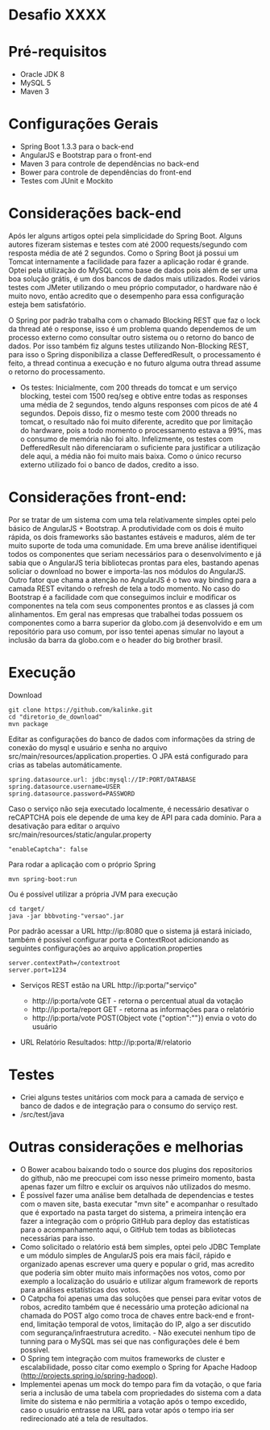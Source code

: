 # Desafio XXXX

# Pré-requisitos
- Oracle JDK 8
- MySQL 5
- Maven 3

# Configurações Gerais
- Spring Boot 1.3.3 para o back-end
- AngularJS e Bootstrap para o front-end
- Maven 3 para controle de dependências no back-end
- Bower para controle de dependências do front-end
- Testes com JUnit e Mockito

# Considerações back-end
Após ler alguns artigos optei pela simplicidade do Spring Boot. Alguns autores fizeram sistemas e testes com até 2000 requests/segundo com resposta média de até 2 segundos. Como o Spring Boot já possui um Tomcat internamente a facilidade para fazer a aplicação rodar é grande. Optei pela utilização do MySQL como base de dados pois além de ser uma boa solução grátis, é um dos bancos de dados mais utilizados.
Rodei vários testes com JMeter utilizando o meu próprio computador, o hardware não é muito novo, então acredito que o desempenho para essa configuração esteja bem satisfatório. 

O Spring por padrão trabalha com o chamado Blocking REST que faz o lock da thread até o response, isso é um problema quando dependemos de um processo externo como consultar outro sistema ou o retorno do banco de dados. Por isso também fiz alguns testes utilizando Non-Blocking REST, para isso o Spring disponibiliza a classe DefferedResult, o processamento é feito, a thread continua a execução e no futuro alguma outra thread assume o retorno do processamento. 

- Os testes:
Inicialmente, com 200 threads do tomcat e um serviço blocking, testei com 1500 req/seg e obtive entre todas as responses uma média de 2 segundos, tendo alguns responses com picos de até 4 segundos. 
Depois disso, fiz o mesmo teste com 2000 threads no tomcat, o resultado não foi muito diferente, acredito que por limitação do hardware, pois a todo momento o processamento estava a 99%, mas o consumo de memória não foi alto.
Infelizmente, os testes com DefferedResult não diferenciaram o suficiente para justificar a utilização dele aqui, a média não foi muito mais baixa. Como o único recurso externo utilizado foi o banco de dados, credito a isso.

# Considerações front-end:
Por se tratar de um sistema com uma tela relativamente simples optei pelo básico de AngularJS + Bootstrap.
A produtividade com os dois é muito rápida, os dois frameworks são bastantes estáveis e maduros, além de ter muito suporte de toda uma comunidade. 
Em uma breve análise identifiquei todos os componentes que seriam necessários para o desenvolvimento e já sabia que o AngularJS teria bibliotecas prontas para eles, bastando apenas soliciar o download no bower e importa-las nos módulos do AngularJS.
Outro fator que chama a atenção no AngularJS é o two way binding para a camada REST evitando o refresh de tela a todo momento.
No caso do Bootstrap é a facilidade com que conseguimos incluir e modificar os componentes na tela com seus componentes prontos e as classes já com alinhamentos.
Em geral nas empresas que trabalhei todas possuem os componentes como a barra superior da globo.com já desenvolvido e em um repositório para uso comum, por isso tentei apenas simular no layout a inclusão da barra da globo.com e o header do big brother brasil. 

# Execução

Download 
```
git clone https://github.com/kalinke.git
cd "diretorio_de_download"
mvn package
```

Editar as configurações do banco de dados com informações da string de conexão do mysql e usuário e senha no arquivo src/main/resources/application.properties. O JPA está configurado para crias as tabelas automáticamente.

```
spring.datasource.url: jdbc:mysql://IP:PORT/DATABASE
spring.datasource.username=USER
spring.datasource.password=PASSWORD
```

Caso o serviço não seja executado localmente, é necessário desativar o reCAPTCHA pois ele depende de uma key de API para cada domínio.
Para a desativação para editar o arquivo src/main/resources/static/angular.property
```
"enableCaptcha": false
```

Para rodar a aplicação com o próprio Spring
```
mvn spring-boot:run 
```
Ou é possível utilizar a própria JVM para execução
```
cd target/
java -jar bbbvoting-"versao".jar
```
Por padrão acessar a URL http://ip:8080 que o sistema já estará iniciado, também é possível configurar porta e ContextRoot adicionando as seguintes configurações ao arquivo application.properties
```
server.contextPath=/contextroot
server.port=1234
```

- Serviços REST estão na URL http://ip:porta/"serviço"
  - http://ip:porta/vote GET - retorna o percentual atual da votação
  - http://ip:porta/report GET - retorna as informações para o relatório
  - http://ip:porta/vote POST(Object vote {"option":""}) envia o voto do usuário

- URL Relatório Resultados: http://ip:porta/#/relatorio

# Testes 
- Criei alguns testes unitários com mock para a camada de serviço e banco de dados e de integração para o consumo do serviço rest.
- /src/test/java

# Outras considerações e melhorias

- O Bower acabou baixando todo o source dos plugins dos repositorios do github, não me preocupei com isso nesse primeiro momento, basta apenas fazer um filtro e excluir os arquivos não utilizados do mesmo.
- É possível fazer uma análise bem detalhada de dependencias e testes com o maven site, basta executar "mvn site" e acompanhar o resultado que é exportado na pasta target do sistema, a primeira intenção era fazer a integração com o próprio GitHub para deploy das estatísticas para o acompanhamento aqui, o GitHub tem todas as bibliotecas necessárias para isso.
- Como solicitado o relatório está bem simples, optei pelo JDBC Template e um módulo simples de AngularJS pois era mais fácil, rápido e organizado apenas escrever uma query e popular o grid, mas acredito que poderia sim obter muito mais informações nos votos, como por exemplo a localização do usuário e utilizar algum framework de reports para análises estatísticas dos votos.
- O Catpcha foi apenas uma das soluções que pensei para evitar votos de robos, acredito também que é necessário uma proteção adicional na chamada do POST algo como troca de chaves entre back-end e front-end, limitação temporal de votos, limitação do IP, algo a ser discutido com segurança/infraestrutura acredito. - Não executei nenhum tipo de tunning para o MySQL mas sei que nas configurações dele é bem possível.
- O Spring tem integração com muitos frameworks de cluster e escalabilidade, posso citar como exemplo o Spring for Apache Hadoop (http://projects.spring.io/spring-hadoop).
- Implementei apenas um mock do tempo para fim da votação, o que faria seria a inclusão de uma tabela com propriedades do sistema com a data limite do sistema e não permitiria a votação após o tempo excedido, caso o usuário entrasse na URL para votar após o tempo iria ser redirecionado até a tela de resultados.

